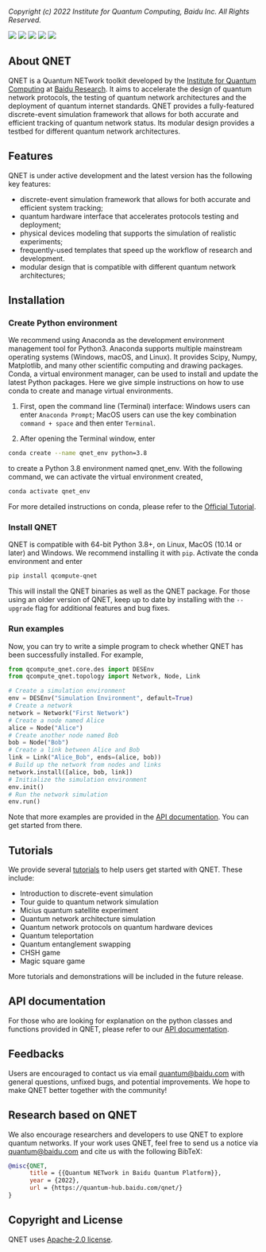 *Copyright (c) 2022 Institute for Quantum Computing, Baidu Inc. All Rights Reserved.*

![](https://img.shields.io/badge/release-v1.1.0-blue)
[![](https://img.shields.io/badge/docs-API-blue)](https://quantum-hub.baidu.com/docs/qnet/)
[![](https://img.shields.io/badge/Python-3.8+-green)](https://www.python.org/)
![](https://img.shields.io/badge/OS-MacOS%20|%20Windows%20|%20Linux-green)
[![](https://img.shields.io/badge/license-Apache%202.0-orange)](https://github.com/baidu/QCompute/blob/master/LICENSE)

## About QNET

QNET is a Quantum NETwork toolkit developed by the [Institute for Quantum Computing](https://quantum.baidu.com) at [Baidu Research](http://research.baidu.com/). It aims to accelerate the design of quantum network protocols, the testing of quantum network architectures and the deployment of quantum internet standards. QNET provides a fully-featured discrete-event simulation framework that allows for both accurate and efficient tracking of quantum network status. Its modular design provides a testbed for different quantum network architectures.


## Features

QNET is under active development and the latest version has the following key features:
* discrete-event simulation framework that allows for both accurate and efficient system tracking;
* quantum hardware interface that accelerates protocols testing and deployment;
* physical devices modeling that supports the simulation of realistic experiments;
* frequently-used templates that speed up the workflow of research and development.
* modular design that is compatible with different quantum network architectures;

## Installation

### Create Python environment

We recommend using Anaconda as the development environment management tool for Python3. Anaconda supports multiple mainstream operating systems (Windows, macOS, and Linux). It provides Scipy, Numpy, Matplotlib, and many other scientific computing and drawing packages. Conda, a virtual environment manager, can be used to install and update the latest Python packages. Here we give simple instructions on how to use conda to create and manage virtual environments.

1. First, open the command line (Terminal) interface: Windows users can enter ``Anaconda Prompt``; MacOS users can use the key combination ``command + space`` and then enter ``Terminal``.

2. After opening the Terminal window, enter
```bash
conda create --name qnet_env python=3.8
```
to create a Python 3.8 environment named qnet_env. With the following command, we can activate the virtual environment created,
```bash
conda activate qnet_env
```

For more detailed instructions on conda, please refer to the [Official Tutorial](https://docs.conda.io/projects/conda/en/latest/user-guide/getting-started.html).


### Install QNET

QNET is compatible with 64-bit Python 3.8+, on Linux, MacOS (10.14 or later) and Windows. We recommend installing it with ``pip``. Activate the conda environment and enter
```bash
pip install qcompute-qnet
```
This will install the QNET binaries as well as the QNET package. For those using an older version of QNET, keep up to date by installing with the ``--upgrade`` flag for additional features and bug fixes.

### Run examples

Now, you can try to write a simple program to check whether QNET has been successfully installed. For example,
```python
from qcompute_qnet.core.des import DESEnv
from qcompute_qnet.topology import Network, Node, Link

# Create a simulation environment
env = DESEnv("Simulation Environment", default=True)
# Create a network
network = Network("First Network")
# Create a node named Alice
alice = Node("Alice")
# Create another node named Bob
bob = Node("Bob")
# Create a link between Alice and Bob
link = Link("Alice_Bob", ends=(alice, bob))
# Build up the network from nodes and links
network.install([alice, bob, link])
# Initialize the simulation environment
env.init()
# Run the network simulation
env.run()
```

Note that more examples are provided in the [API documentation](https://quantum-hub.baidu.com/docs/qnet/). You can get started from there.

## Tutorials

We provide several [tutorials](https://quantum-hub.baidu.com/qnet/tutorial-introduction) to help users get started with QNET. These include:
* Introduction to discrete-event simulation
* Tour guide to quantum network simulation
* Micius quantum satellite experiment
* Quantum network architecture simulation
* Quantum network protocols on quantum hardware devices
* Quantum teleportation
* Quantum entanglement swapping
* CHSH game
* Magic square game

More tutorials and demonstrations will be included in the future release.

## API documentation

For those who are looking for explanation on the python classes and functions provided in QNET, please refer to our [API documentation](https://quantum-hub.baidu.com/docs/qnet/).


## Feedbacks

Users are encouraged to contact us via email quantum@baidu.com with general questions, unfixed bugs, and potential improvements. We hope to make QNET better together with the community!


## Research based on QNET

We also encourage researchers and developers to use QNET to explore quantum networks. If your work uses QNET, feel free to send us a notice via quantum@baidu.com and cite us with the following BibTeX:

```BibTex
@misc{QNET,
      title = {{Quantum NETwork in Baidu Quantum Platform}},
      year = {2022},
      url = {https://quantum-hub.baidu.com/qnet/}
}
```

## Copyright and License

QNET uses [Apache-2.0 license](https://github.com/baidu/QCompute/blob/master/LICENSE).
